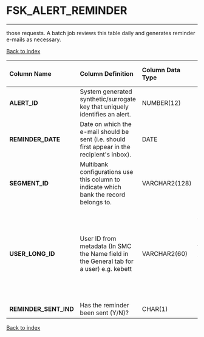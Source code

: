# FSK_ALERT_REMINDER

---

those requests.  A batch job reviews this table daily and generates reminder e-mails as necessary.

[Back to index](./index.md)

| Column Name           | Column Definition                                                                            | Column Data Type   | Column Null Option                                                                                          | PK   | FK   |
|:----------------------|:---------------------------------------------------------------------------------------------|:-------------------|:------------------------------------------------------------------------------------------------------------|:-----|:-----|
| **ALERT_ID**          | System generated synthetic/surrogate key that uniquely identifies an alert.                  | NUMBER(12)         | Not Null                                                                                                    | No   | Yes  |
| **REMINDER_DATE**     | Date on which the e-mail should be sent (i.e. should first appear in the recipient's inbox). | DATE               | Not Null                                                                                                    | Yes  | No   |
| **SEGMENT_ID**        | Multibank configurations use this column to indicate which bank the record belongs to.       | VARCHAR2(128)      | Not Null                                                                                                    | No   | Yes  |
| **USER_LONG_ID**      | User ID from metadata (In SMC the Name field in the General tab for a user) e.g. kebett      | VARCHAR2(60)       | Not Null those requests.  A batch job reviews this table daily and generates reminder e-mails as necessary. | Yes  | No   |
| **REMINDER_SENT_IND** | Has the reminder been sent (Y/N)?                                                            | CHAR(1)            | Null                                                                                                        | No   | No   |

[Back to index](./index.md)